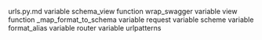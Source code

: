 urls.py.md
variable schema_view
function wrap_swagger
	variable view
	function _map_format_to_schema
		variable request
		variable scheme
		variable format_alias
variable router
variable urlpatterns
